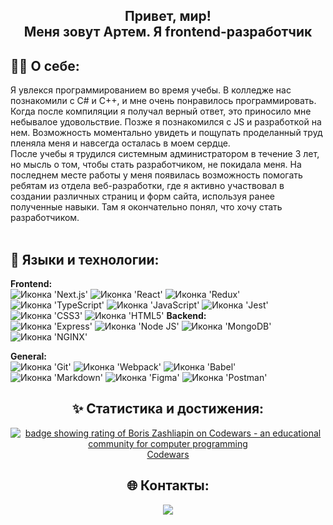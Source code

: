 <h2 align="center"><b>Привет, мир! 
<br>
  Меня зовут Артем. Я frontend-разработчик</b> 

<h2>🧘‍♂ О себе:</h2>
Я увлекся программированием во время учебы. В колледже нас познакомили с C# и C++, и мне очень понравилось программировать. Когда после компиляции я получал верный ответ, это приносило мне небывалое удовольствие. Позже я познакомился с JS и разработкой на нем. Возможность моментально увидеть и пощупать проделанный труд пленяла меня и навсегда осталась в моем сердце.
<br>
После учебы я трудился системным администратором в течение 3 лет, но мысль о том, чтобы стать разработчиком, не покидала меня. На последнем месте работы у меня появилась возможность помогать ребятам из отдела веб-разработки, где я активно участвовал в создании различных страниц и форм сайта, используя ранее полученные навыки. Там я окончательно понял, что хочу стать разработчиком.

<br>
<br>

<h2>🔧 Языки и технологии:</h2>
<b>Frontend:</b>
<br>
<span><img src="https://img.shields.io/badge/next.js-000000?style=for-the-badge&logo=nextdotjs&logoColor=white" alt="Иконка 'Next.js'"></span>
<span><img src="https://img.shields.io/badge/React-20232A?style=for-the-badge&logo=react&logoColor=61DAFB" alt="Иконка 'React'"></span>
<span><img src="https://img.shields.io/badge/Redux-593D88?style=for-the-badge&logo=redux&logoColor=white" alt="Иконка 'Redux'"></span>
<span><img src="https://img.shields.io/badge/TypeScript-007ACC?style=for-the-badge&logo=typescript&logoColor=white" alt="Иконка 'TypeScript'"></span>
<span><img src="https://img.shields.io/badge/JavaScript-323330?style=for-the-badge&logo=javascript&logoColor=F7DF1E" alt="Иконка 'JavaScript'"></span>
<span><img src="https://img.shields.io/badge/Jest-C21325?style=for-the-badge&logo=jest&logoColor=white" alt="Иконка 'Jest'"></span>
<span><img src="https://img.shields.io/badge/CSS3-1572B6?style=for-the-badge&logo=css3&logoColor=white" alt="Иконка 'СSS3'"></span>
<span><img src="https://img.shields.io/badge/HTML5-E34F26?style=for-the-badge&logo=html5&logoColor=white" alt="Иконка 'HTML5'"></span>
<b>Backend:</b>
<br>
<span><img src="https://img.shields.io/badge/Express.js-000000?style=for-the-badge&logo=express&logoColor=white" alt="Иконка 'Express'"></span>
<span><img src="https://img.shields.io/badge/Node.js-339933?style=for-the-badge&logo=nodedotjs&logoColor=white" alt="Иконка 'Node JS'"></span>
<span><img src="https://img.shields.io/badge/MongoDB-4EA94B?style=for-the-badge&logo=mongodb&logoColor=white" alt="Иконка 'MongoDB'"></span>
<span><img src="https://img.shields.io/badge/Nginx-009639?style=for-the-badge&logo=nginx&logoColor=white" alt="Иконка 'NGINX'"></span>

<b>General:</b>
<br>
<img src="https://img.shields.io/badge/GIT-E44C30?style=for-the-badge&logo=git&logoColor=white" alt="Иконка 'Git'">
<img src="https://img.shields.io/badge/Webpack-8DD6F9?style=for-the-badge&logo=Webpack&logoColor=white" alt="Иконка 'Webpack'">
<img src="https://img.shields.io/badge/Babel-F9DC3E?style=for-the-badge&logo=babel&logoColor=white" alt="Иконка 'Babel'">
<img src="https://img.shields.io/badge/Markdown-000000?style=for-the-badge&logo=markdown&logoColor=white" alt="Иконка 'Markdown'">
<img src="https://img.shields.io/badge/Figma-F24E1E?style=for-the-badge&logo=figma&logoColor=white" alt="Иконка 'Figma'">
<img src="https://img.shields.io/badge/Postman-FF6C37?style=for-the-badge&logo=Postman&logoColor=white" alt="Иконка 'Postman'">
<br>                                                                                                                                                       

<h2 align="center">✨ Статистика и достижения:</h2>
<div align="center">
  <a href="https://www.codewars.com/users/Didsen11"><img src="https://www.codewars.com/users/Didsen11/badges/large" alt="badge showing rating of Boris Zashliapin on Codewars - an educational community for computer programming"/></a>
  <br>
  <a href="https://www.codewars.com/users/Didsen11">Codewars</a>
</div>

<h2 align="center">🌐 Контакты:</h2>
<div align="center">
  <a href="https://t.me/Sunlles1">
    <img src="https://img.shields.io/badge/Telegram-blue?logo=telegram&logoColor=white&style=for-the-badge">
  </a>
</div>
